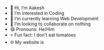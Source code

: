 - 👋 Hi, I’m Aakesh
- 👀 I’m interested in Coding
- 🌱 I’m currently learning Web Development
- 💞️ I’m looking to collaborate on nothing
- 😄 Pronouns: He/Him
- ⚡ Fun fact: I don't eat tomatoes
- 🌐 My website is 
